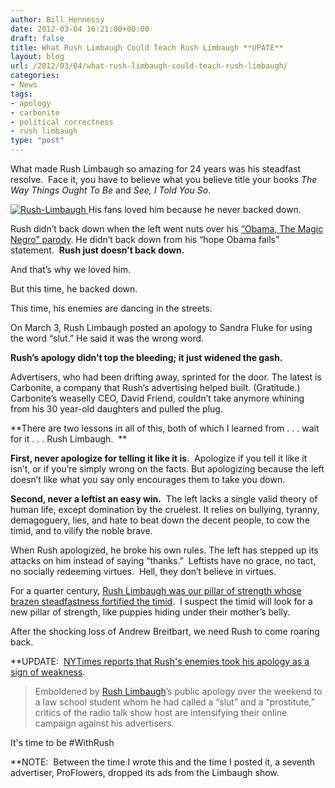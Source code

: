 ```yaml
---
author: Bill Hennessy
date: 2012-03-04 16:21:00+00:00
draft: false
title: What Rush Limbaugh Could Teach Rush Limbaugh **UPATE**
layout: blog
url: /2012/03/04/what-rush-limbaugh-could-teach-rush-limbaugh/
categories:
- News
tags:
- apology
- carbonite
- political correctness
- rush limbaugh
type: "post"
---
```


What made Rush Limbaugh so amazing for 24 years was his steadfast resolve.  Face it, you have to believe what you believe title your books _The Way Things Ought To Be_ and _See, I Told You So_.

[![Rush-Limbaugh](https://ludicrite.files.wordpress.com/2012/03/rush-limbaugh_thumb.jpg)
](https://ludicrite.files.wordpress.com/2012/03/rush-limbaugh.jpg)His fans loved him because he never backed down.

Rush didn’t back down when the left went nuts over his [“Obama, The Magic Negro” parody](https://www.latimes.com/news/opinion/commentary/la-oe-ehrenstein19mar19,0,3391015.story). He didn’t back down from his “hope Obama fails” statement.  **Rush just doesn’t back down.**

And that’s why we loved him.

But this time, he backed down.

This time, his enemies are dancing in the streets.

On March 3, Rush Limbaugh posted an apology to Sandra Fluke for using the word “slut.” He said it was the wrong word.

**Rush’s apology didn’t top the bleeding; it just widened the gash.**

Advertisers, who had been drifting away, sprinted for the door. The latest is Carbonite, a company that Rush’s advertising helped built. (Gratitude.) Carbonite’s weaselly CEO, David Friend, couldn’t take anymore whining from his 30 year-old daughters and pulled the plug.

**There are two lessons in all of this, both of which I learned from . . . wait for it . . . Rush Limbaugh.  **

**First, never apologize for telling it like it is**.  Apologize if you tell it like it isn’t, or if you’re simply wrong on the facts. But apologizing because the left doesn’t like what you say only encourages them to take you down.

**Second, never a leftist an easy win.**  The left lacks a single valid theory of human life, except domination by the cruelest. It relies on bullying, tyranny, demagoguery, lies, and hate to beat down the decent people, to cow the timid, and to vilify the noble brave.

When Rush apologized, he broke his own rules. The left has stepped up its attacks on him instead of saying “thanks.”  Leftists have no grace, no tact, no socially redeeming virtues.  Hell, they don’t believe in virtues.

For a quarter century, [Rush Limbaugh was our pillar of strength whose brazen steadfastness fortified the timid](https://hennessysview.com/news/how-rush-limbaugh-revived-chivalry/).  I suspect the timid will look for a new pillar of strength, like puppies hiding under their mother’s belly.

After the shocking loss of Andrew Breitbart, we need Rush to come roaring back.

**UPDATE:  [NYTimes reports that Rush's enemies took his apology as a sign of weakness](https://www.nytimes.com/2012/03/05/business/media/limbaugh-advertisers-flee-show-amid-storm.html?_r=1&smid=tw-nytimespolitics&seid=auto).


> Emboldened by [Rush Limbaugh](https://topics.nytimes.com/top/reference/timestopics/people/l/rush_limbaugh/index.html?inline=nyt-per)’s public apology over the weekend to a law school student whom he had called a “slut” and a “prostitute,” critics of the radio talk show host are intensifying their online campaign against his advertisers.


It's time to be #WithRush

**NOTE:  Between the time I wrote this and the time I posted it, a seventh advertiser, ProFlowers, dropped its ads from the Limbaugh show.
